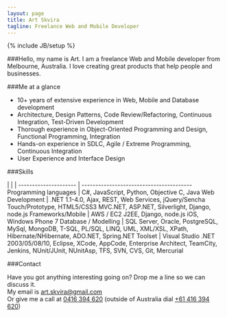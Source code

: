 ```yaml
---
layout: page
title: Art Skvira
tagline: Freelance Web and Mobile Developer
---
```

{% include JB/setup %}

###Hello, my name is Art.
I am a freelance Web and Mobile developer from Melbourne, Australia. I love creating great products that help people and businesses.

###Me at a glance
- 10+ years of extensive experience in Web, Mobile and Database development
- Architecture, Design Patterns, Code Review/Refactoring, Continuous Integration, Test-Driven Development
- Thorough experience in Object-Oriented Programming and Design, Functional Programming, Integration
- Hands-on experience in SDLC, Agile / Extreme Programming, Continuous Integration
- User Experience and Interface Design

###Skills

<div class="skills" markdown="1">
|                     |                                        |
--------------------- | ----------------------------------------
Programming languages | C#, JavaScript, Python, Objective C, Java
Web Development       | .NET  1.1-4.0, Ajax, REST, Web Services, jQuery/Sencha Touch/Prototype, HTML5/CSS3 MVC.NET, ASP.NET, Silverlight, Django, node.js
Frameworks/Mobile     | AWS / EC2 J2EE, Django, node.js iOS, Windows Phone 7
Database / Modelling  | SQL Server, Oracle, PostgreSQL, MySql, MongoDB, T-SQL, PL/SQL, LINQ, UML, XML/XSL, XPath, Hibernate/NHibernate, ADO.NET, Spring.NET
Toolset               | Visual Studio .NET 2003/05/08/10, Eclipse, XCode, AppCode, Enterprise Architect, TeamCity, Jenkins, NUnit/JUnit, NUnitAsp, TFS, SVN, CVS, Git, Mercurial
</div>

###Contact

Have you got anything interesting going on? Drop me a line so we can discuss it.  
My email is <a href="mailto:art.skvira@gmail.com">art.skvira@gmail.com</a>  
Or give me a call at <a href="call:0416394620">0416 394 620</a> (outside of Australia dial <a href="call:+61416394620">+61 416 394 620</a>)
